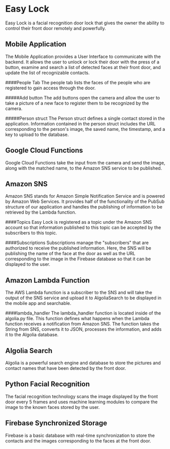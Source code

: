 Easy Lock
=======

Easy Lock is a facial recognition door lock that gives the owner the ability to control their front door remotely and powerfully.

Mobile Application
---------------
The Mobile Application provides a User Interface to communicate with the backend. It allows the user to unlock or lock their door with the press of a button, examine and search a list of detected faces at their front door, and update the list of recognizable contacts.

####People Tab
The people tab lists the faces of the people who are registered to gain access through the door. 

#####Add button
The add buttons open the camera and allow the user to take a picture of a new face to register them to be recognized by the camera.

#####Person struct
The Person struct defines a single contact stored in the application. Information contained in the person struct includes the URL corresponding to the person's image, the saved name, the timestamp, and a key to upload to the database.

Google Cloud Functions
---------------
Google Cloud Functions take the input from the camera and send the image, along with the matched name, to the Amazon SNS service to be published.

Amazon SNS
---------------

Amazon SNS stands for Amazon Simple Notification Service and is powered by Amazon Web Services. It provides half of the functionality of the PubSub structure of our application and handles the publishing of information to be retrieved by the Lambda function.

####Topics
Easy Lock is registered as a topic under the Amazon SNS account so that information published to this topic can be accepted by the subscribers to this topic.

####Subscriptions
Subscriptions manage the "subscribers" that are authorized to receive the published information. Here, the SNS will be publishing the name of the face at the door as well as the URL corresponding to the image in the Firebase database so that it can be displayed to the user.


Amazon Lambda Function
---------------
The AWS Lambda function is a subscriber to the SNS and will take the output of the SNS service and upload it to AlgoliaSearch to be displayed in the mobile app and searchable.

####lambda_handler
The lambda_handler function is located inside of the algolia.py file. This function defines what happens when the Lambda function receives a notification from Amazon SNS. The function takes the String from SNS, converts it to JSON, processes the information, and adds it to the Algolia database. 


Algolia Search
---------------
Algolia is a powerful search engine and database to store the pictures and contact names that have been detected by the front door. 


Python Facial Recognition
---------------
The facial recognition technology scans the image displayed by the front door every 5 frames and uses machine learning modules to compare the image to the known faces stored by the user.


Firebase Synchronized Storage
---------------
Firebase is a basic database with real-time synchronization to store the contacts and the images corresponding to the faces at the front door.




